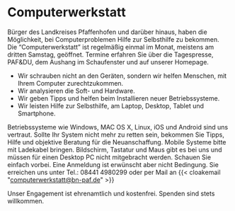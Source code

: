 # Computerwerkstatt

Bürger des Landkreises Pfaffenhofen und darüber hinaus, haben die Möglichkeit, bei Computerproblemen Hilfe zur
Selbsthilfe zu bekommen. Die “Computerwerkstatt” ist regelmäßig einmal im Monat, meistens am dritten Samstag,
geöffnet. Termine erfahren Sie über die Tagespresse, PAF&DU, dem Aushang im Schaufenster und auf unserer Homepage.

- Wir schrauben nicht an den Geräten, sondern wir helfen Menschen, mit Ihrem Computer zurechtzukommen.
- Wir analysieren die Soft- und Hardware.
- Wir geben Tipps und helfen beim Installieren neuer Betriebssysteme.
- Wir leisten Hilfe zur Selbsthilfe, am Laptop, Desktop, Tablet und Smartphone.

Betriebssysteme wie Windows, MAC OS X, Linux, iOS und Android sind uns vertraut.
Sollte Ihr System nicht mehr zu retten sein, bekommen Sie Tipps, Hilfe und objektive Beratung für die Neuanschaffung.
Mobile Systeme bitte mit Ladekabel bringen. Bildschirm, Tastatur und Maus gibt es bei uns und müssen für einen 
Desktop PC nicht mitgebracht werden. Schauen Sie einfach vorbei. Eine Anmeldung ist erwünscht aber nicht Bedingung. 
Sie erreichen uns unter Tel.: 08441 4980299 oder per Mail an {{< cloakemail "computerwerkstatt@bn-paf.de" >}}

Unser Engagement ist ehrenamtlich und kostenfrei. Spenden sind stets willkommen.